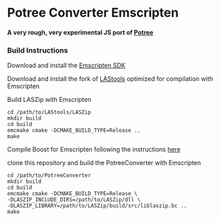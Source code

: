 # Potree Converter Emscripten
#### A very rough, very experimental JS port of [Potree](https://github.com/potree/PotreeConverter)

### Build Instructions

Download and install the [Emscripten SDK]('https://github.com/kripken/emscripten')

Download and install the fork of [LAStools]('https://github.com/rochester-rcl/LAStools') optimized for compilation with Emscripten

Build LASZip with Emscripten
```
cd /path/to/LAStools/LASZip
mkdir build
cd build
emcmake cmake -DCMAKE_BUILD_TYPE=Release ..
make
```
Compile Boost for Emscripten following the instructions [here](https://github.com/arielm/chronotext-boost)

clone this repository and build the PotreeConverter with Emscripten

```
cd /path/to/PotreeConverter
mkdir build
cd build
emcmake cmake -DCMAKE_BUILD_TYPE=Release \
-DLASZIP_INCLUDE_DIRS=/path/to/LASZip/dll \
-DLASZIP_LIBRARY=/path/to/LASZip/build/src/liblaszip.bc ..
make
```
